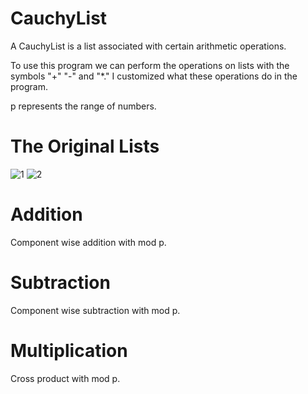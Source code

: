# CauchyList
A CauchyList is a list associated with certain arithmetic operations.

To use this program we can perform the operations on lists with the symbols "+" "-" and "*." I customized what these operations do in the program.

p represents the range of numbers.

# The Original Lists
![1](https://user-images.githubusercontent.com/59797227/100786366-071d8c80-33e0-11eb-8756-5ea9ddfb2f5b.png)
![2](https://user-images.githubusercontent.com/59797227/100786371-08e75000-33e0-11eb-8db2-e2ba8b3bc2f0.png)

# Addition
Component wise addition with mod p.




# Subtraction
Component wise subtraction with mod p.




# Multiplication
Cross product with mod p.
